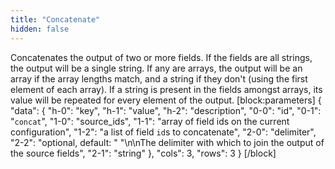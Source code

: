 ```yaml
---
title: "Concatenate"
hidden: false
---
```

Concatenates the output of two or more fields. If the fields are all strings, the output will be a single string. If any are arrays, the output will be an array if the array lengths match, and a string if they don't (using the first element of each array). If a string is present in the fields amongst arrays, its value will be repeated for every element of the output.
[block:parameters]
{
  "data": {
    "h-0": "key",
    "h-1": "value",
    "h-2": "description",
    "0-0": "id",
    "0-1": "`concat`",
    "1-0": "source_ids",
    "1-1": "array of field ids on the current configuration",
    "1-2": "a list of field `id`s to concatenate",
    "2-0": "delimiter",
    "2-2": "optional, default: \" \"\n\nThe delimiter with which to join the output of the source fields",
    "2-1": "string"
  },
  "cols": 3,
  "rows": 3
}
[/block]